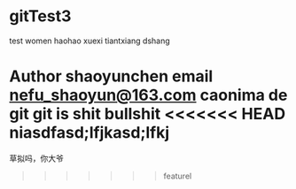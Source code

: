 # gitTest3
test
women haohao xuexi tiantxiang dshang 

Author shaoyunchen
email nefu_shaoyun@163.com
caonima de git 
git is shit
bullshit
<<<<<<< HEAD
niasdfasd;lfjkasd;lfkj
=======
草拟吗，你大爷
>>>>>>> featurel
